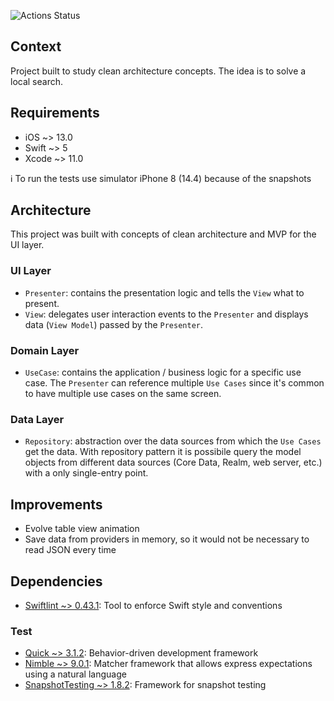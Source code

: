 ![Actions Status](https://github.com/viviancrs/local-search-with-clean-architecture/actions/workflows/test.yml/badge.svg)

## Context

Project built to study clean architecture concepts. The idea is to solve a local search.

## Requirements

- iOS ~> 13.0
- Swift ~> 5
- Xcode ~> 11.0

ℹ️ To run the tests use simulator iPhone 8 (14.4) because of the snapshots

## Architecture

This project was built with concepts of clean architecture and MVP for the UI layer.

### UI Layer

- `Presenter`: contains the presentation logic and tells the `View` what to present.
- `View`: delegates user interaction events to the `Presenter` and displays data (`View Model`) passed by the `Presenter`.

### Domain Layer

- `UseCase`: contains the application / business logic for a specific use case. The `Presenter` can reference multiple `Use Cases` since it's common to have multiple use cases on the same screen.

### Data Layer

- `Repository`: abstraction over the data sources from which the `Use Cases` get the data. With repository pattern it is possibile query the model objects from different data sources (Core Data, Realm, web server, etc.) with a only single-entry point.

## Improvements

- Evolve table view animation
- Save data from providers in memory, so it would not be necessary to read JSON every time

## Dependencies

- [Swiftlint ~> 0.43.1](https://github.com/realm/SwiftLint#installation): Tool to enforce Swift style and conventions

### Test

- [Quick ~> 3.1.2](https://github.com/Quick/Quick): Behavior-driven development framework
- [Nimble ~> 9.0.1](https://github.com/Quick/Nimble): Matcher framework that allows express expectations using a natural language
- [SnapshotTesting ~> 1.8.2](https://github.com/pointfreeco/swift-snapshot-testing): Framework for snapshot testing
